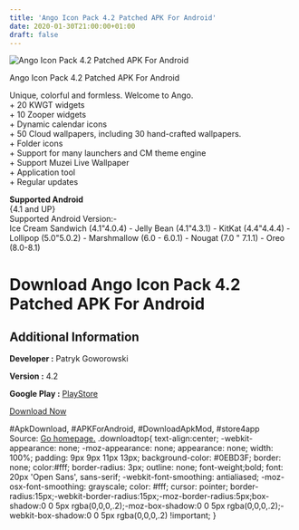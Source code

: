 ```yaml
---
title: 'Ango Icon Pack 4.2 Patched APK For Android'
date: 2020-01-30T21:00:00+01:00
draft: false
---
```


![Ango Icon Pack 4.2 Patched APK For Android](https://i0.wp.com/apkhome.net/wp-content/uploads/2018/12/Ango-Icon-Pack-4.2.png "Ango Icon Pack 4.2 Patched APK For Android")

  

Ango Icon Pack 4.2 Patched APK For Android

Unique, colorful and formless. Welcome to Ango.  
\+ 20 KWGT widgets  
\+ 10 Zooper widgets  
\+ Dynamic calendar icons  
\+ 50 Cloud wallpapers, including 30 hand-crafted wallpapers.  
\+ Folder icons  
\+ Support for many launchers and CM theme engine  
\+ Support Muzei Live Wallpaper  
\+ Application tool  
\+ Regular updates

**Supported Android**  
{4.1 and UP}  
Supported Android Version:-  
Ice Cream Sandwich (4.1"4.0.4) - Jelly Bean (4.1"4.3.1) - KitKat (4.4"4.4.4) - Lollipop (5.0"5.0.2) - Marshmallow (6.0 - 6.0.1) - Nougat (7.0 " 7.1.1) - Oreo (8.0-8.1)

Download Ango Icon Pack 4.2 Patched APK For Android
===================================================

Additional Information
----------------------

**Developer :** Patryk Goworowski

**Version :** 4.2

**Google Play :** [PlayStore](https://play.google.com/store/apps/details?id=com.maxpatchs.ango)

  

[Download Now](https://store4app.co/post/ango-icon-pack-4-2-patched-apk-for-android_1573671086)

  
#ApkDownload, #APKForAndroid, #DownloadApkMod, #store4app  
Source: [Go homepage.](https://store4app.co/post/ango-icon-pack-4-2-patched-apk-for-android_1573671086) .downloadtop{ text-align:center; -webkit-appearance: none; -moz-appearance: none; appearance: none; width: 100%; padding: 9px 9px 11px 13px; background-color: #0EBD3F; border: none; color:#fff; border-radius: 3px; outline: none; font-weight;bold; font: 20px 'Open Sans', sans-serif; -webkit-font-smoothing: antialiased; -moz-osx-font-smoothing: grayscale; color: #fff; cursor: pointer; border-radius:15px;-webkit-border-radius:15px;-moz-border-radius:5px;box-shadow:0 0 5px rgba(0,0,0,.2);-moz-box-shadow:0 0 5px rgba(0,0,0,.2);-webkit-box-shadow:0 0 5px rgba(0,0,0,.2) !important; }